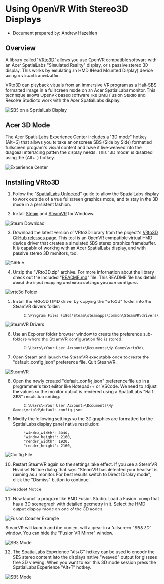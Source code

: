# Using OpenVR With Stereo3D Displays

- Document prepared by: Andrew Hazelden

## Overview

A library called "[VRto3D](https://github.com/oneup03/VRto3D)" allows you use OpenVR compatible software with an Acer SpatialLabs "Simulated Reality" display, or a passive stereo 3D display. This works by emulating an HMD (Head Mounted Display) device using a virtual framebuffer.

VRto3D can playback visuals from an immersive VR program as a Half-SBS formatted image in a fullscreen mode on an Acer SpatialLabs monitor. This technique allows OpenVR based software like BMD Fusion Studio and Resolve Studio to work with the Acer SpatialLabs display.

![SBS on a SpatialLab Display](Images/vrto3d_sbs.png)

## Acer 3D Mode

The Acer SpatialLabs Experience Center includes a "3D mode" hotkey (Alt+G) that allows you to take an onscreen SBS (Side by Side) formatted fullscreen program's visual content and have it live-weaved into the diagonal interlacing patten the display needs. This "3D mode" is disabled using the (Alt+T) hotkey.

![Experience Center](Images/Experience_Center_SBS_Mode.png)

## Installing VRto3D

1. Follow the "[SpatialLabs Unlocked](https://kartaverse.github.io/OpenDisplayXR/#/guides/Acer_SpatialLabs_Display/SpatialLabs_Unlocked)" guide to allow the SpatialLabs display to work outside of a true fullscreen graphics mode, and to stay in the 3D mode in a persistent fashion.

2. Install [Steam](https://store.steampowered.com/) and [SteamVR](https://store.steampowered.com/app/250820/SteamVR/) for Windows.

![Steam Download](Images/steam_download.png)

3. Download the latest version of VRto3D library from the project's [VRto3D GitHub releases page](https://github.com/oneup03/VRto3D/releases). This tool is an OpenVR compatible virtual HMD device driver that creates a simulated SBS stereo graphics framebuffer. It is capable of working with an Acer SpatialLabs display, and with passive stereo 3D monitors, too.

![GitHub](Images/github.png)

4. Unzip the "VRto3D.zip" archive. For more information about the library check out the included "[README.md](https://github.com/oneup03/VRto3D/blob/main/README.md)" file. This README file has details about the input mapping and extra settings you can configure.

![vrto3d Folder](Images/vrto3d_folder.png)

5. Install the VRto3D HMD driver by copying the "vrto3d" folder into the SteamVR drivers folder:

			C:\Program Files (x86)\Steam\steamapps\common\SteamVR\drivers\

![SteamVR Drivers](Images/steamvr_drivers.png)

6. Use an Explorer folder browser window to create the preference sub-folders where the SteamVR configuration file is stored:

			C:\Users\<Your User Account>\Documents\My Games\vrto3d\

7. Open Steam and launch the SteamVR executable once to create the "default_config.json" preference file. Quit SteamVR.

![SteamVR](Images/steamvr.png)

8. Open the newly created "default_config.json" preference file up in a programmer's text editor like Notepad++ or VSCode. We need to adjust the values so the monitor output is rendered using a SpatialLabs "Half SBS" resolution setting:

			C:\Users\<Your User Account>\Documents\My Games\vrto3d\default_config.json

9. Modify the following settings so the 3D graphics are formatted for the SpatialLabs display panel native resolution:

			"window_width": 3840,
			"window_height": 2160,
			"render_width": 1920,
			"render_height": 2160,

![Config File](Images/default_config.png)

10. Restart SteamVR again so the settings take effect. If you see a SteamVR Headset Notice dialog that says "SteamVR has detected your headset is running as a monitor. For best results switch to Direct Display mode", click the "Dismiss" button to continue.

![Headset Notice](Images/steamvr_headset_notice.png)

11. Now launch a program like BMD Fusion Studio. Load a Fusion .comp that has a 3D scenegraph with detailed geometry in it. Select the HMD output display mode on one of the 3D nodes. 

![Fusion Coaster Example](Images/fusion_coaster.png)

SteamVR will launch and the content will appear in a fullscreen "SBS 3D" window. You can hide the "Fusion VR Mirror" window.

![SBS Mode](Images/fusion_stereo_sbs.jpg)

12. The SpatialLabs Experience "Alt+G" hotkey can be used to encode the SBS stereo content into the displays native "weaved" output for glasses free 3D viewing. When you want to exit this 3D mode session press the SpatialLabs Experience "Alt+T" hotkey.

![SBS Mode](Images/fusion_acer_stereo_mode.jpg)
